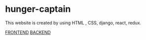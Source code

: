 # hunger-captain

This website is created by using HTML , CSS, django, react, redux.

[FRONTEND](https://hungercaptain-frontend.abinetalemu1.repl.co/)
[BACKEND](https://hungercaptain-backend.abinetalemu1.repl.co/)
